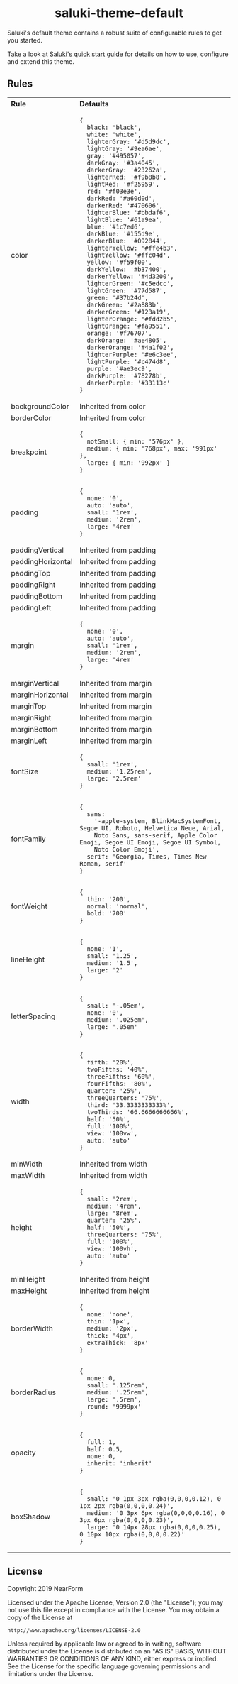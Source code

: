 <h1 align="center">saluki-theme-default</h1>

Saluki's default theme contains a robust suite of configurable rules to get you started.

Take a look at [Saluki's quick start guide](https://github.com/nearform/saluki#usage) for details on how to use, configure and extend this theme.

## Rules

<table>
  <tr>
    <th align='left'>Rule</th>
    <th align='left'>Defaults</th>
  </tr>
  <tr>
    <td>color</td>
    <td><pre><code>{
  black: 'black',
  white: 'white',
  lighterGray: '#d5d9dc',
  lightGray: '#9ea6ae',
  gray: '#495057',
  darkGray: '#3a4045',
  darkerGray: '#23262a',
  lighterRed: '#f9b8b8',
  lightRed: '#f25959',
  red: '#f03e3e',
  darkRed: '#a60d0d',
  darkerRed: '#470606',
  lighterBlue: '#bbdaf6',
  lightBlue: '#61a9ea',
  blue: '#1c7ed6',
  darkBlue: '#155d9e',
  darkerBlue: '#092844',
  lighterYellow: '#ffe4b3',
  lightYellow: '#ffc04d',
  yellow: '#f59f00',
  darkYellow: '#b37400',
  darkerYellow: '#4d3200',
  lighterGreen: '#c5edcc',
  lightGreen: '#77d587',
  green: '#37b24d',
  darkGreen: '#2a883b',
  darkerGreen: '#123a19',
  lighterOrange: '#fdd2b5',
  lightOrange: '#fa9551',
  orange: '#f76707',
  darkOrange: '#ae4805',
  darkerOrange: '#4a1f02',
  lighterPurple: '#e6c3ee',
  lightPurple: '#c474d8',
  purple: '#ae3ec9',
  darkPurple: '#78278b',
  darkerPurple: '#33113c'
}</code></pre></td>
  </tr>
  <tr>
    <td>backgroundColor</td>
    <td>Inherited from color</td>
  </tr>
  <tr>
    <td>borderColor</td>
    <td>Inherited from color</td>
  </tr>
  <tr>
    <td>breakpoint</td>
    <td><pre><code>{
  notSmall: { min: '576px' },
  medium: { min: '768px', max: '991px' },
  large: { min: '992px' }
}</code></pre></td>
  </tr>
  <tr>
    <td>padding</td>
    <td><pre><code>{
  none: '0',
  auto: 'auto',
  small: '1rem',
  medium: '2rem',
  large: '4rem'
}</code></pre></td>
  </tr>
  <tr>
    <td>paddingVertical</td>
    <td>Inherited from padding</td>
  </tr>
  <tr>
    <td>paddingHorizontal</td>
    <td>Inherited from padding</td>
  </tr>
  <tr>
    <td>paddingTop</td>
    <td>Inherited from padding</td>
  </tr>
  <tr>
    <td>paddingRight</td>
    <td>Inherited from padding</td>
  </tr>
  <tr>
    <td>paddingBottom</td>
    <td>Inherited from padding</td>
  </tr>
  <tr>
    <td>paddingLeft</td>
    <td>Inherited from padding</td>
  </tr>
  <tr>
    <td>margin</td>
    <td><pre><code>{
  none: '0',
  auto: 'auto',
  small: '1rem',
  medium: '2rem',
  large: '4rem'
}</code></pre></td>
  </tr>
  <tr>
    <td>marginVertical</td>
    <td>Inherited from margin</td>
  </tr>
  <tr>
    <td>marginHorizontal</td>
    <td>Inherited from margin</td>
  </tr>
  <tr>
    <td>marginTop</td>
    <td>Inherited from margin</td>
  </tr>
  <tr>
    <td>marginRight</td>
    <td>Inherited from margin</td>
  </tr>
  <tr>
    <td>marginBottom</td>
    <td>Inherited from margin</td>
  </tr>
  <tr>
    <td>marginLeft</td>
    <td>Inherited from margin</td>
  </tr>
  <tr>
    <td>fontSize</td>
    <td><pre><code>{
  small: '1rem',
  medium: '1.25rem',
  large: '2.5rem'
}</code></pre></td>
  </tr>
    <tr>
    <td>fontFamily</td>
    <td><pre><code>{
  sans:
    '-apple-system, BlinkMacSystemFont, Segoe UI, Roboto, Helvetica Neue, Arial,
    Noto Sans, sans-serif, Apple Color Emoji, Segoe UI Emoji, Segoe UI Symbol,
    Noto Color Emoji',
  serif: 'Georgia, Times, Times New Roman, serif'
}</code></pre></td>
  </tr>
    <tr>
    <td>fontWeight</td>
    <td><pre><code>{
  thin: '200',
  normal: 'normal',
  bold: '700'
}</code></pre></td>
  </tr>
  <tr>
    <td>lineHeight</td>
    <td><pre><code>{
  none: '1',
  small: '1.25',
  medium: '1.5',
  large: '2'
}</code></pre></td>
  </tr>
  <tr>
    <td>letterSpacing</td>
    <td><pre><code>{
  small: '-.05em',
  none: '0',
  medium: '.025em',
  large: '.05em'
}</code></pre></td>
  </tr>
  <tr>
    <td>width</td>
    <td><pre><code>{
  fifth: '20%',
  twoFifths: '40%',
  threeFifths: '60%',
  fourFifths: '80%',
  quarter: '25%',
  threeQuarters: '75%',
  third: '33.3333333333%',
  twoThirds: '66.6666666666%',
  half: '50%',
  full: '100%',
  view: '100vw',
  auto: 'auto'
}</code></pre></td>
  </tr>
  <tr>
    <td>minWidth</td>
    <td>Inherited from width</td>
  </tr>
  <tr>
    <td>maxWidth</td>
    <td>Inherited from width</td>
  </tr>
  <tr>
    <td>height</td>
    <td><pre><code>{
  small: '2rem',
  medium: '4rem',
  large: '8rem',
  quarter: '25%',
  half: '50%',
  threeQuarters: '75%',
  full: '100%',
  view: '100vh',
  auto: 'auto'
}</code></pre></td>
  </tr>
  <tr>
    <td>minHeight</td>
    <td>Inherited from height</td>
  </tr>
  <tr>
    <td>maxHeight</td>
    <td>Inherited from height</td>
  </tr>
  <tr>
    <td>borderWidth</td>
    <td><pre><code>{
  none: 'none',
  thin: '1px',
  medium: '2px',
  thick: '4px',
  extraThick: '8px'
}</code></pre></td>
  </tr>
  <tr>
    <td>borderRadius</td>
    <td><pre><code>{
  none: 0,
  small: '.125rem',
  medium: '.25rem',
  large: '.5rem',
  round: '9999px'
}</code></pre></td>
  </tr>
  <tr>
    <td>opacity</td>
    <td><pre><code>{
  full: 1,
  half: 0.5,
  none: 0,
  inherit: 'inherit'
}</code></pre></td>
  </tr>
  <tr>
    <td>boxShadow</td>
    <td><pre><code>{
  small: '0 1px 3px rgba(0,0,0,0.12), 0 1px 2px rgba(0,0,0,0.24)',
  medium: '0 3px 6px rgba(0,0,0,0.16), 0 3px 6px rgba(0,0,0,0.23)',
  large: '0 14px 28px rgba(0,0,0,0.25), 0 10px 10px rgba(0,0,0,0.22)'
}</code></pre></td>
  </tr>
</table>

## License

Copyright 2019 NearForm

Licensed under the Apache License, Version 2.0 (the "License");
you may not use this file except in compliance with the License.
You may obtain a copy of the License at

    http://www.apache.org/licenses/LICENSE-2.0

Unless required by applicable law or agreed to in writing, software
distributed under the License is distributed on an "AS IS" BASIS,
WITHOUT WARRANTIES OR CONDITIONS OF ANY KIND, either express or implied.
See the License for the specific language governing permissions and
limitations under the License.
